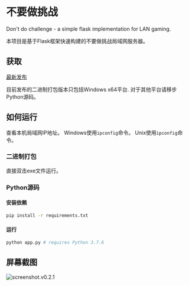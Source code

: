 # 不要做挑战

Don't do challenge - a simple flask implementation for LAN gaming.

本项目是基于Flask框架快速构建的不要做挑战局域网服务器。

## 获取

[最新发布](https://github.com/HisenZhang/DONT-DO/releases/latest)

目前发布的二进制打包版本只包括Windows x64平台. 对于其他平台请移步Python源码。

## 如何运行

查看本机局域网IP地址。 Windows使用`ipconfig`命令。 Unix使用`ipconfig`命令。

### 二进制打包

直接双击exe文件运行。

### Python源码
#### 安装依赖
```bash
pip install -r requirements.txt
```
#### 运行
```bash
python app.py # requires Python 3.7.6
```

## 屏幕截图
![screenshot.v0.2.1](/blob/master/doc/image/screenshot.v0.2.1.jpg?raw=true)